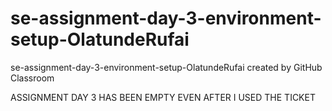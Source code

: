 # se-assignment-day-3-environment-setup-OlatundeRufai
se-assignment-day-3-environment-setup-OlatundeRufai created by GitHub Classroom

ASSIGNMENT DAY 3 HAS BEEN EMPTY EVEN AFTER I USED THE TICKET
